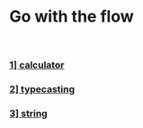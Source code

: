 <h1>Go with the flow</h1>
<br>
<h3><a href="https://github.com/anulanjewar0504/MISSION_PY/blob/main/level-1/1-calculator.py"> 1] calculator</a></h3>
<h3><a href = "https://github.com/anulanjewar0504/MISSION_PY/blob/main/level-1/2-typecasting.py">2] typecasting</a></h3>
<h3><a href = "https://github.com/anulanjewar0504/MISSION_PY/blob/main/level-1/3-string.py">3] string</a></h3>
